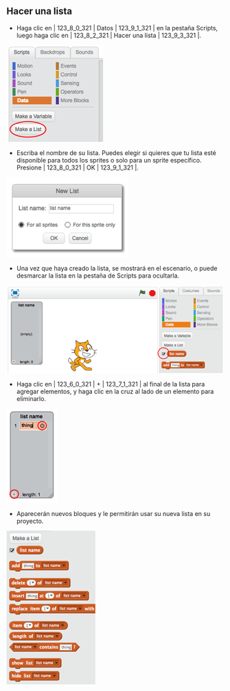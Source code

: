 ## Hacer una lista

+ Haga clic en | 123_8_0_321 | Datos | 123_9_1_321 | en la pestaña Scripts, luego haga clic en | 123_8_2_321 | Hacer una lista | 123_9_3_321 |.

![Hacer una lista](images/make-a-list.png)

+ Escriba el nombre de su lista. Puedes elegir si quieres que tu lista esté disponible para todos los sprites o solo para un sprite específico. Presione | 123_8_0_321 | OK | 123_9_1_321 |.

![Lista de nombres](images/list-name.png)

+ Una vez que haya creado la lista, se mostrará en el escenario, o puede desmarcar la lista en la pestaña de Scripts para ocultarla.

![Lista mostrar / ocultar](images/list-show-hide.png)

+ Haga clic en | 123_6_0_321 | + | 123_7_1_321 | al final de la lista para agregar elementos, y haga clic en la cruz al lado de un elemento para eliminarlo.

![Lista mostrar / ocultar](images/list-add-delete.png)

+ Aparecerán nuevos bloques y le permitirán usar su nueva lista en su proyecto.

![Bloques de lista](images/list-blocks.png)